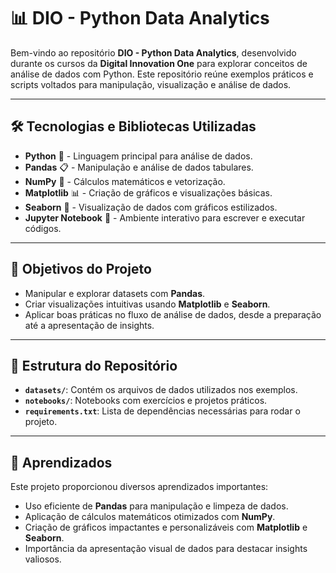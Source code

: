 # 📊 **DIO - Python Data Analytics**

Bem-vindo ao repositório **DIO - Python Data Analytics**, desenvolvido durante os cursos da **Digital Innovation One** para explorar conceitos de análise de dados com Python. Este repositório reúne exemplos práticos e scripts voltados para manipulação, visualização e análise de dados.

---

## 🛠 **Tecnologias e Bibliotecas Utilizadas**
- **Python** 🐍 - Linguagem principal para análise de dados.  
- **Pandas** 📋 - Manipulação e análise de dados tabulares.  
- **NumPy** 🔢 - Cálculos matemáticos e vetorização.  
- **Matplotlib** 📊 - Criação de gráficos e visualizações básicas.  
- **Seaborn** 🌊 - Visualização de dados com gráficos estilizados.  
- **Jupyter Notebook** 📒 - Ambiente interativo para escrever e executar códigos.

---

## 🚀 **Objetivos do Projeto**
- Manipular e explorar datasets com **Pandas**.  
- Criar visualizações intuitivas usando **Matplotlib** e **Seaborn**.  
- Aplicar boas práticas no fluxo de análise de dados, desde a preparação até a apresentação de insights.

---

## 📂 **Estrutura do Repositório**
- **`datasets/`**: Contém os arquivos de dados utilizados nos exemplos.  
- **`notebooks/`**: Notebooks com exercícios e projetos práticos.  
- **`requirements.txt`**: Lista de dependências necessárias para rodar o projeto.

---

## 📝 **Aprendizados**
Este projeto proporcionou diversos aprendizados importantes:  
- Uso eficiente de **Pandas** para manipulação e limpeza de dados.  
- Aplicação de cálculos matemáticos otimizados com **NumPy**.  
- Criação de gráficos impactantes e personalizáveis com **Matplotlib** e **Seaborn**.  
- Importância da apresentação visual de dados para destacar insights valiosos. 
